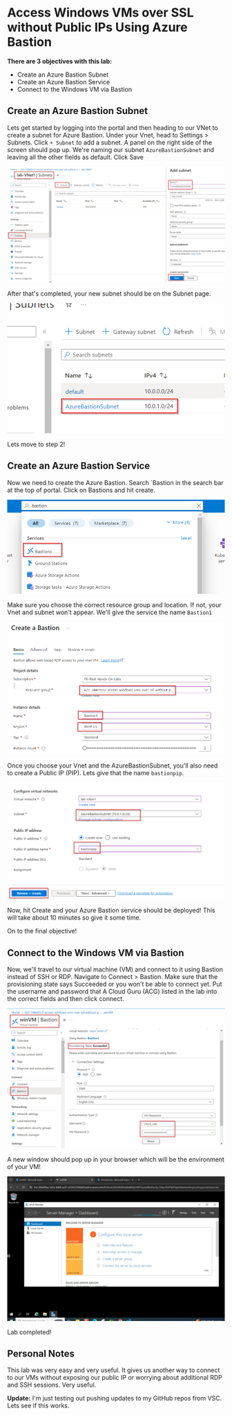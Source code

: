 # Access Windows VMs over SSL without Public IPs Using Azure Bastion

**There are 3 objectives with this lab:**
* Create an Azure Bastion Subnet
* Create an Azure Bastion Service
* Connect to the Windows VM via Bastion


## Create an Azure Bastion Subnet

Lets get started by logging into the portal and then heading to our VNet to create a subnet for Azure Bastion. Under your Vnet, head to Settings > Subnets. Click `+ Subnet` to add a subnet. A panel on the right side of the screen should pop up. We're naming our subnet `AzureBastionSubnet` and leaving all the other fields as default. Click Save

![Image](AzureBastion1.png)

After that's completed, your new subnet should be on the Subnet page.

![Image](AzureBastion2.png)

Lets move to step 2!


## Create an Azure Bastion Service

Now we need to create the Azure Bastion. Search `Bastion in the search bar at the top of portal. Click on Bastions and hit create. 

![Image](AzureBastion3.png)

Make sure you choose the correct resource group and location. If not, your Vnet and subnet won't appear. We'll give the service the name `Bastion1`

![Image](AzureBastion4.png)

Once you choose your Vnet and the AzureBastionSubnet, you'll also need to create a Public IP (PIP). Lets give that the name `bastionpip`.

![Image](AzureBastion5.png)

Now, hit Create and your Azure Bastion service should be deployed! This will take about 10 minutes so give it some time. 

On to the final objective!

## Connect to the Windows VM via Bastion

Now, we'll travel to our virtual machine (VM) and connect to it using Bastion instead of SSH or RDP. Navigate to Connect > Bastion. Make sure that the provisioning state says Succeeded or you won't be able to connect yet. Put the username and password that A Cloud Guru (ACG) listed in the lab into the correct fields and then click connect. 

![Image](AzureBastion6.png)

A new window should pop up in your browser which will be the environment of your VM!

![Image](AzureBastion7.png)


Lab completed!

## Personal Notes

This lab was very easy and very useful. It gives us another way to connect to our VMs without exposing our public IP or worrying about additional RDP and SSH sessions. Very useful. 

**Update:** I'm just testing out pushing updates to my GitHub repos from VSC. Lets see if this works. 

